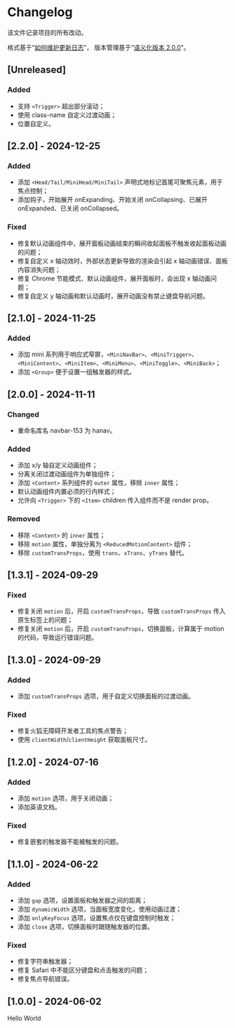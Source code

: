 # Changelog

该文件记录项目的所有改动。

格式基于“[如何维护更新日志](https://keepachangelog.com/zh-CN/1.0.0/)”，
版本管理基于“[语义化版本 2.0.0](https://semver.org/lang/zh-CN/)”。

## [Unreleased]

### Added

- 支持 `<Trigger>` 超出部分滚动；
- 使用 class-name 自定义过渡动画；
- 位置自定义。

## [2.2.0] - 2024-12-25

### Added

- 添加 `<Head/Tail/MiniHead/MiniTail>` 声明式地标记首尾可聚焦元素，用于焦点控制；
- 添加钩子，开始展开 onExpanding、开始关闭 onCollapsing、已展开 onExpanded、已关闭 onCollapsed。

### Fixed

- 修复默认动画组件中，展开面板动画结束的瞬间收起面板不触发收起面板动画的问题；
- 修复自定义 x 轴动效时，外部状态更新导致的渲染会引起 x 轴动画错误、面板内容消失问题；
- 修复 Chrome 节能模式、默认动画组件，展开面板时，会出现 x 轴动画问题；
- 修复自定义 y 轴动画和默认动画时，展开动画没有禁止键盘导航问题。

## [2.1.0] - 2024-11-25

### Added

- 添加 mini 系列用于响应式窄屏，`<MiniNavBar>`、`<MiniTrigger>`、`<MiniContent>`、`<MiniItem>`、`<MiniMenu>`、`<MiniToggle>`、`<MiniBack>`；
- 添加 `<Group>` 便于设置一组触发器的样式。

## [2.0.0] - 2024-11-11

### Changed

- 重命名库名 navbar-153 为 hanav。

### Added

- 添加 x/y 轴自定义动画组件；
- 分离关闭过渡动画组件为单独组件；
- 添加 `<Content>` 系列组件的 `outer` 属性，移除 `inner` 属性；
- 默认动画组件内置必须的行内样式；
- 允许向 `<Trigger>` 下的 `<Item>` children 传入组件而不是 render prop。

### Removed

- 移除 `<Content>` 的 `inner` 属性；
- 移除 `motion` 属性，单独分离为 `<ReducedMotionContent>` 组件；
- 移除 `customTransProps`，使用 `trans`、`xTrans`、`yTrans` 替代。

## [1.3.1] - 2024-09-29

### Fixed

- 修复关闭 `motion` 后，开启 `customTransProps`，导致 `customTransProps` 传入原生标签上的问题；
- 修复关闭 `motion` 后，开启 `customTransProps`，切换面板，计算属于 motion 的代码，导致运行错误问题。

## [1.3.0] - 2024-09-29

### Added

- 添加 `customTransProps` 选项，用于自定义切换面板的过渡动画。

### Fixed

- 修复火狐无障碍开发者工具的焦点警告；
- 使用 `clientWidth`/`clientHeight` 获取面板尺寸。

## [1.2.0] - 2024-07-16

### Added

- 添加 `motion` 选项，用于关闭动画；
- 添加英语文档。

### Fixed

- 修复嵌套的触发器不能被触发的问题。

## [1.1.0] - 2024-06-22

### Added

- 添加 `gap` 选项，设置面板和触发器之间的距离；
- 添加 `dynamicWidth` 选项，当面板宽度变化，使用动画过渡；
- 添加 `onlyKeyFocus` 选项，设置焦点仅在键盘控制时触发；
- 添加 `close` 选项，切换面板时跟随触发器的位置。

### Fixed

- 修复字符串触发器；
- 修复 Safari 中不能区分键盘和点击触发的问题；
- 修复焦点导航错误。

## [1.0.0] - 2024-06-02

Hello World